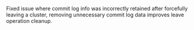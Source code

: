 Fixed issue where commit log info was incorrectly retained after forcefully leaving a cluster, removing unnecessary commit log data improves leave operation cleanup.
